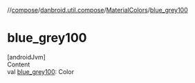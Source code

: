 //[compose](../../../index.md)/[danbroid.util.compose](../index.md)/[MaterialColors](index.md)/[blue_grey100](blue_grey100.md)



# blue_grey100  
[androidJvm]  
Content  
val [blue_grey100](blue_grey100.md): Color  



